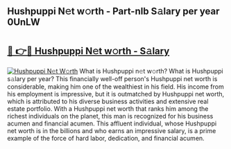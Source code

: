 ## Hushpuppi N𝚎t w𝚘rth - Part-nIb S𝚊lary per year 0UnLW

# <h2><a href="http://gc4ocp.nevu.top/?p=Hushpuppi">🔗 👉🔴 Hushpuppi N𝚎t w𝚘rth - S𝚊lary</a></h2>

[![Hushpuppi N𝚎t W𝚘rth](https://i.imgur.com/Oavwk0R.jpeg)](http://gc4ocp.nevu.top/?p=Hushpuppi)
What is Hushpuppi n𝚎t w𝚘rth? What is Hushpuppi s𝚊lary per year?
This financially well-off person's Hushpuppi net worth is considerable, making him one of the wealthiest in his field. His income from his employment is impressive, but it is outmatched by Hushpuppi net worth, which is attributed to his diverse business activities and extensive real estate portfolio. With a Hushpuppi net worth that ranks him among the richest individuals on the planet, this man is recognized for his business acumen and financial acumen. This affluent individual, whose Hushpuppi net worth is in the billions and who earns an impressive salary, is a prime example of the force of hard labor, dedication, and financial acumen.
